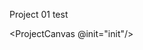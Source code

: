 <script setup lang='ts'>
// import ProjectCanvas from './project-canvas.vue';
import ProjectCanvas from './gpu-canvas.vue';
import init from './01-test.ts';

</script>

Project 01 test

<ProjectCanvas @init="init"/>
